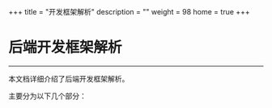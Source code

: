 +++
title = "开发框架解析"
description = ""
weight = 98
home = true
+++

# 后端开发框架解析
---
本文档详细介绍了后端开发框架解析。

主要分为以下几个部分：